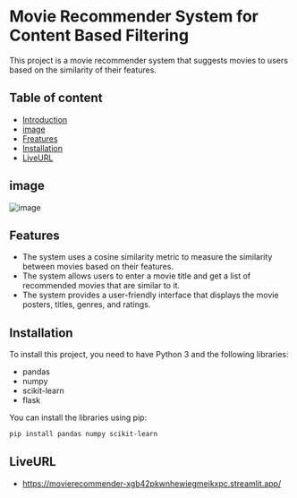 
# Movie Recommender System for Content Based Filtering

This project is a movie recommender system that suggests movies to users based on the similarity of their features.

## Table of content
 
- [Introduction](#introduction)
- [image](#image)
- [Freatures](#features)
- [Installation](#installation)
- [LiveURL](#liveurl)

## image
![image](https://github.com/AnalyticalShivam/movie_recommender/assets/93965065/da22a6e7-76d9-4125-a6f9-4c28efef9fe0)


## Features

- The system uses a cosine similarity metric to measure the similarity between movies based on their features.
- The system allows users to enter a movie title and get a list of recommended movies that are similar to it.
- The system provides a user-friendly interface that displays the movie posters, titles, genres, and ratings.

## Installation

To install this project, you need to have Python 3 and the following libraries:

- pandas
- numpy
- scikit-learn
- flask

You can install the libraries using pip:

```bash
pip install pandas numpy scikit-learn
```
## LiveURL
- https://movierecommender-xgb42pkwnhewiegmejkxpc.streamlit.app/
